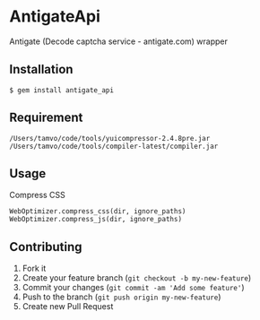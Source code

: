 # AntigateApi

Antigate (Decode captcha service - antigate.com) wrapper

## Installation

    $ gem install antigate_api

## Requirement

    /Users/tamvo/code/tools/yuicompressor-2.4.8pre.jar
    /Users/tamvo/code/tools/compiler-latest/compiler.jar

## Usage

Compress CSS
```
WebOptimizer.compress_css(dir, ignore_paths)
WebOptimizer.compress_js(dir, ignore_paths)
```

## Contributing

1. Fork it
2. Create your feature branch (`git checkout -b my-new-feature`)
3. Commit your changes (`git commit -am 'Add some feature'`)
4. Push to the branch (`git push origin my-new-feature`)
5. Create new Pull Request
